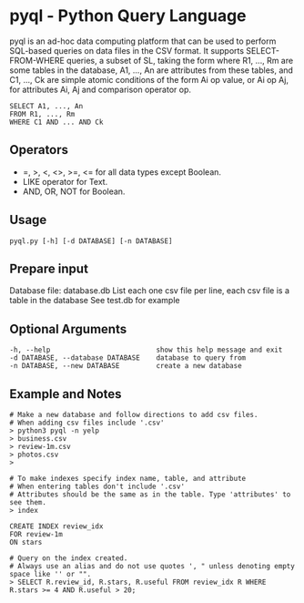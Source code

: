 # pyql - Python Query Language
pyql is an ad-hoc data computing platform that can be used to perform SQL-based queries on data files in the CSV format. It supports SELECT-FROM-WHERE queries, a subset of SL, taking the form where R1, ..., Rm are some tables in the database, A1, ..., An are attributes from these tables, and C1, ..., Ck are simple atomic conditions of the form Ai op value, or Ai op Aj, for attributes Ai, Aj and comparison operator op.

    SELECT A1, ..., An
    FROM R1, ..., Rm
    WHERE C1 AND ... AND Ck

## Operators

* =, >, <, <>, >=, <= for all data types except Boolean.
* LIKE operator for Text. 
* AND, OR, NOT for Boolean.

## Usage
    pyql.py [-h] [-d DATABASE] [-n DATABASE]

## Prepare input
Database file: database.db
List each one csv file per line, each csv file is a table in the database
See test.db for example

## Optional Arguments
    -h, --help                          show this help message and exit
    -d DATABASE, --database DATABASE    database to query from
    -n DATABASE, --new DATABASE         create a new database

## Example and Notes
    # Make a new database and follow directions to add csv files.
    # When adding csv files include '.csv'
    > python3 pyql -n yelp
    > business.csv
    > review-1m.csv
    > photos.csv
    >

    # To make indexes specify index name, table, and attribute
    # When entering tables don't include '.csv'
    # Attributes should be the same as in the table. Type 'attributes' to see them.
    > index

    CREATE INDEX review_idx
    FOR review-1m
    ON stars

    # Query on the index created.
    # Always use an alias and do not use quotes ', " unless denoting empty space like '' or "".
    > SELECT R.review_id, R.stars, R.useful FROM review_idx R WHERE R.stars >= 4 AND R.useful > 20;